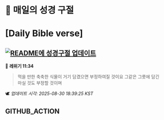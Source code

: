 # 🙏 매일의 성경 구절
# [Daily Bible verse]
## [![README에 성경구절 업데이트](https://github.com/DONGSUKA/first_test/actions/workflows/update-readme-bible.yml/badge.svg)](https://github.com/DONGSUKA/first_test/actions/workflows/update-readme-bible.yml)
<!-- START_BIBLE_VERSE -->
📖 **레위기 11:34**
> 먹을 만한 축축한 식물이 거기 담겼으면 부정하여질 것이요 그같은 그릇에 담긴 마실 것도 부정할 것이며

🕊️ _업데이트 시각: 2025-08-30 18:39:25 KST_
  <!-- END_BIBLE_VERSE -->
## GITHUB_ACTION
